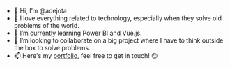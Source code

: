 - 👋 Hi, I’m @adejota
- 👀 I love everything related to technology, especially when they solve old problems of the world. 
- 🌱 I’m currently learning Power BI and Vue.js.
- 💞️ I’m looking to collaborate on a big project where I have to think outside the box to solve problems.
- 📫 Here's my [portfolio](https://adejota-portfolio.herokuapp.com/), feel free to get in touch! 😉
